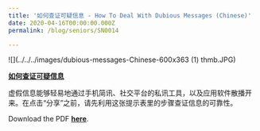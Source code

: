 ```yaml
---
title: '如何查证可疑信息 - How To Deal With Dubious Messages (Chinese)'
date: 2020-04-16T00:00:00.000Z
permalink: /blog/seniors/SN0014

---
```



![](../../../images/dubious-messages-Chinese-600x363 (1) thmb.JPG)

**[如何查证可疑信息](/infographic/Dubious-Messages-Chinese.pdf)**

虚假信息能够轻易地通过手机简讯、社交平台的私讯工具，以及应用软件散播开来。在点击“分享”之前，请先利用这张提示表里的步骤查证信息的可靠性。

Download the PDF **[here](/infographic/Dubious-Messages-Chinese.pdf)**.

